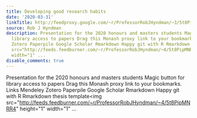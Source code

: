 ```yaml
---
title: Developing good research habits
date: '2020-03-31'
linkTitle: http://feedproxy.google.com/~r/ProfessorRobJHyndman/~3/5t8PipMNRR4/
source: Rob J Hyndman
description: Presentation for the 2020 honours and masters students Magic button for
  library access to papers Drag this Monash proxy link to your bookmarks. Links Mendeley
  Zotero Paperpile Google Scholar Rmarkdown Happy git with R Rmarkdown thesis template<img
  src="http://feeds.feedburner.com/~r/ProfessorRobJHyndman/~4/5t8PipMNRR4" height="1"
  width="1" ...
disable_comments: true
---
```

Presentation for the 2020 honours and masters students Magic button for library access to papers Drag this Monash proxy link to your bookmarks. Links Mendeley Zotero Paperpile Google Scholar Rmarkdown Happy git with R Rmarkdown thesis template<img src="http://feeds.feedburner.com/~r/ProfessorRobJHyndman/~4/5t8PipMNRR4" height="1" width="1" ...